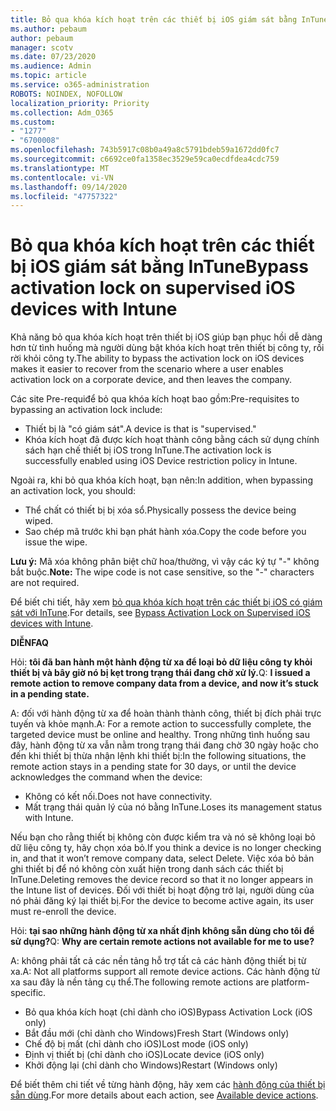 ```yaml
---
title: Bỏ qua khóa kích hoạt trên các thiết bị iOS giám sát bằng InTune
ms.author: pebaum
author: pebaum
manager: scotv
ms.date: 07/23/2020
ms.audience: Admin
ms.topic: article
ms.service: o365-administration
ROBOTS: NOINDEX, NOFOLLOW
localization_priority: Priority
ms.collection: Adm_O365
ms.custom:
- "1277"
- "6700008"
ms.openlocfilehash: 743b5917c08b0a49a8c5791bdeb59a1672dd0fc7
ms.sourcegitcommit: c6692ce0fa1358ec3529e59ca0ecdfdea4cdc759
ms.translationtype: MT
ms.contentlocale: vi-VN
ms.lasthandoff: 09/14/2020
ms.locfileid: "47757322"
---
```

# <a name="bypass-activation-lock-on-supervised-ios-devices-with-intune"></a><span data-ttu-id="e9dbf-102">Bỏ qua khóa kích hoạt trên các thiết bị iOS giám sát bằng InTune</span><span class="sxs-lookup"><span data-stu-id="e9dbf-102">Bypass activation lock on supervised iOS devices with Intune</span></span>

<span data-ttu-id="e9dbf-103">Khả năng bỏ qua khóa kích hoạt trên thiết bị iOS giúp bạn phục hồi dễ dàng hơn từ tình huống mà người dùng bật khóa kích hoạt trên thiết bị công ty, rồi rời khỏi công ty.</span><span class="sxs-lookup"><span data-stu-id="e9dbf-103">The ability to bypass the activation lock on iOS devices makes it easier to recover from the scenario where a user enables activation lock on a corporate device, and then leaves the company.</span></span>

<span data-ttu-id="e9dbf-104">Các site Pre-requiđể bỏ qua khóa kích hoạt bao gồm:</span><span class="sxs-lookup"><span data-stu-id="e9dbf-104">Pre-requisites to bypassing an activation lock include:</span></span>

- <span data-ttu-id="e9dbf-105">Thiết bị là "có giám sát".</span><span class="sxs-lookup"><span data-stu-id="e9dbf-105">A device is that is "supervised."</span></span>
- <span data-ttu-id="e9dbf-106">Khóa kích hoạt đã được kích hoạt thành công bằng cách sử dụng chính sách hạn chế thiết bị iOS trong InTune.</span><span class="sxs-lookup"><span data-stu-id="e9dbf-106">The activation lock is successfully enabled using iOS Device restriction policy in Intune.</span></span>

<span data-ttu-id="e9dbf-107">Ngoài ra, khi bỏ qua khóa kích hoạt, bạn nên:</span><span class="sxs-lookup"><span data-stu-id="e9dbf-107">In addition, when bypassing an activation lock, you should:</span></span>

- <span data-ttu-id="e9dbf-108">Thể chất có thiết bị bị xóa sổ.</span><span class="sxs-lookup"><span data-stu-id="e9dbf-108">Physically possess the device being wiped.</span></span>
- <span data-ttu-id="e9dbf-109">Sao chép mã trước khi bạn phát hành xóa.</span><span class="sxs-lookup"><span data-stu-id="e9dbf-109">Copy the code before you issue the wipe.</span></span>

<span data-ttu-id="e9dbf-110">**Lưu ý:** Mã xóa không phân biệt chữ hoa/thường, vì vậy các ký tự "-" không bắt buộc.</span><span class="sxs-lookup"><span data-stu-id="e9dbf-110">**Note:** The wipe code is not case sensitive, so the "-" characters are not required.</span></span>

<span data-ttu-id="e9dbf-111">Để biết chi tiết, hãy xem [bỏ qua khóa kích hoạt trên các thiết bị iOS có giám sát với InTune](https://docs.microsoft.com/intune/device-activation-lock-bypass).</span><span class="sxs-lookup"><span data-stu-id="e9dbf-111">For details, see [Bypass Activation Lock on Supervised iOS devices with Intune](https://docs.microsoft.com/intune/device-activation-lock-bypass).</span></span>

<span data-ttu-id="e9dbf-112">**DIỄN**</span><span class="sxs-lookup"><span data-stu-id="e9dbf-112">**FAQ**</span></span>

<span data-ttu-id="e9dbf-113">Hỏi: **tôi đã ban hành một hành động từ xa để loại bỏ dữ liệu công ty khỏi thiết bị và bây giờ nó bị kẹt trong trạng thái đang chờ xử lý.**</span><span class="sxs-lookup"><span data-stu-id="e9dbf-113">Q: **I issued a remote action to remove company data from a device, and now it’s stuck in a pending state.**</span></span>

<span data-ttu-id="e9dbf-114">A: đối với hành động từ xa để hoàn thành thành công, thiết bị đích phải trực tuyến và khỏe mạnh.</span><span class="sxs-lookup"><span data-stu-id="e9dbf-114">A: For a remote action to successfully complete, the targeted device must be online and healthy.</span></span> <span data-ttu-id="e9dbf-115">Trong những tình huống sau đây, hành động từ xa vẫn nằm trong trạng thái đang chờ 30 ngày hoặc cho đến khi thiết bị thừa nhận lệnh khi thiết bị:</span><span class="sxs-lookup"><span data-stu-id="e9dbf-115">In the following situations, the remote action stays in a pending state for 30 days, or until the device acknowledges the command when the device:</span></span>

- <span data-ttu-id="e9dbf-116">Không có kết nối.</span><span class="sxs-lookup"><span data-stu-id="e9dbf-116">Does not have connectivity.</span></span>
- <span data-ttu-id="e9dbf-117">Mất trạng thái quản lý của nó bằng InTune.</span><span class="sxs-lookup"><span data-stu-id="e9dbf-117">Loses its management status with Intune.</span></span>

<span data-ttu-id="e9dbf-118">Nếu bạn cho rằng thiết bị không còn được kiểm tra và nó sẽ không loại bỏ dữ liệu công ty, hãy chọn xóa bỏ.</span><span class="sxs-lookup"><span data-stu-id="e9dbf-118">If you think a device is no longer checking in, and that it won’t remove company data, select Delete.</span></span> <span data-ttu-id="e9dbf-119">Việc xóa bỏ bản ghi thiết bị để nó không còn xuất hiện trong danh sách các thiết bị InTune.</span><span class="sxs-lookup"><span data-stu-id="e9dbf-119">Deleting removes the device record so that it no longer appears in the Intune list of devices.</span></span> <span data-ttu-id="e9dbf-120">Đối với thiết bị hoạt động trở lại, người dùng của nó phải đăng ký lại thiết bị.</span><span class="sxs-lookup"><span data-stu-id="e9dbf-120">For the device to become active again, its user must re-enroll the device.</span></span>

<span data-ttu-id="e9dbf-121">Hỏi: **tại sao những hành động từ xa nhất định không sẵn dùng cho tôi để sử dụng?**</span><span class="sxs-lookup"><span data-stu-id="e9dbf-121">Q: **Why are certain remote actions not available for me to use?**</span></span>

<span data-ttu-id="e9dbf-122">A: không phải tất cả các nền tảng hỗ trợ tất cả các hành động thiết bị từ xa.</span><span class="sxs-lookup"><span data-stu-id="e9dbf-122">A: Not all platforms support all remote device actions.</span></span> <span data-ttu-id="e9dbf-123">Các hành động từ xa sau đây là nền tảng cụ thể.</span><span class="sxs-lookup"><span data-stu-id="e9dbf-123">The following remote actions are platform-specific.</span></span>

- <span data-ttu-id="e9dbf-124">Bỏ qua khóa kích hoạt (chỉ dành cho iOS)</span><span class="sxs-lookup"><span data-stu-id="e9dbf-124">Bypass Activation Lock (iOS only)</span></span>
- <span data-ttu-id="e9dbf-125">Bắt đầu mới (chỉ dành cho Windows)</span><span class="sxs-lookup"><span data-stu-id="e9dbf-125">Fresh Start (Windows only)</span></span>
- <span data-ttu-id="e9dbf-126">Chế độ bị mất (chỉ dành cho iOS)</span><span class="sxs-lookup"><span data-stu-id="e9dbf-126">Lost mode (iOS only)</span></span>
- <span data-ttu-id="e9dbf-127">Định vị thiết bị (chỉ dành cho iOS)</span><span class="sxs-lookup"><span data-stu-id="e9dbf-127">Locate device (iOS only)</span></span>
- <span data-ttu-id="e9dbf-128">Khởi động lại (chỉ dành cho Windows)</span><span class="sxs-lookup"><span data-stu-id="e9dbf-128">Restart (Windows only)</span></span>

<span data-ttu-id="e9dbf-129">Để biết thêm chi tiết về từng hành động, hãy xem các [hành động của thiết bị sẵn dùng](https://docs.microsoft.com/intune/device-management#available-device-actions).</span><span class="sxs-lookup"><span data-stu-id="e9dbf-129">For more details about each action, see [Available device actions](https://docs.microsoft.com/intune/device-management#available-device-actions).</span></span>